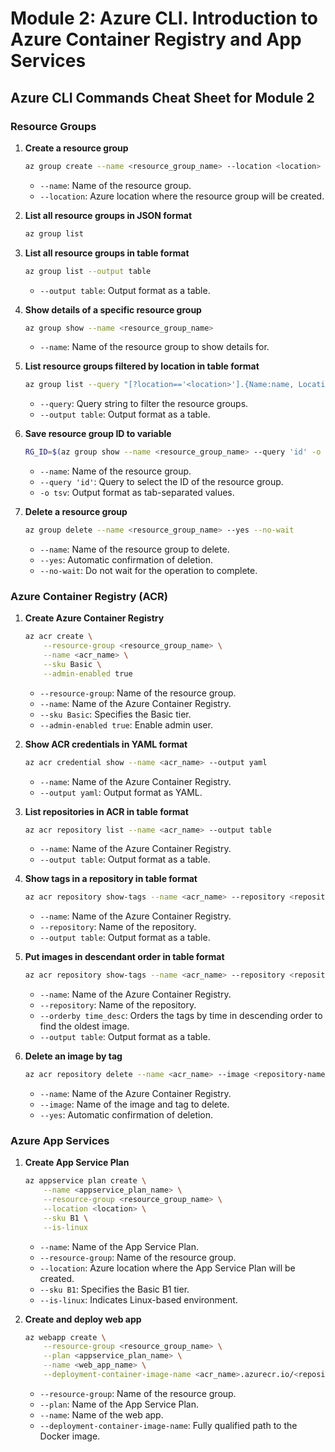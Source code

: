 # Module 2: Azure CLI. Introduction to Azure Container Registry and App Services

## Azure CLI Commands Cheat Sheet for Module 2

### Resource Groups

1. **Create a resource group**
    ```bash
    az group create --name <resource_group_name> --location <location>
    ```
   - `--name`: Name of the resource group.
   - `--location`: Azure location where the resource group will be created.

2. **List all resource groups in JSON format**
    ```bash
    az group list
    ```

3. **List all resource groups in table format**
    ```bash
    az group list --output table
    ```
   - `--output table`: Output format as a table.

4. **Show details of a specific resource group**
    ```bash
    az group show --name <resource_group_name>
    ```
   - `--name`: Name of the resource group to show details for.

5. **List resource groups filtered by location in table format**
    ```bash
    az group list --query "[?location=='<location>'].{Name:name, Location:location}" --output table
    ```
   - `--query`: Query string to filter the resource groups.
   - `--output table`: Output format as a table.

6. **Save resource group ID to variable**
    ```bash
    RG_ID=$(az group show --name <resource_group_name> --query 'id' -o tsv)
    ```
   - `--name`: Name of the resource group.
   - `--query 'id'`: Query to select the ID of the resource group.
   - `-o tsv`: Output format as tab-separated values.

7. **Delete a resource group**
    ```bash
    az group delete --name <resource_group_name> --yes --no-wait
    ```
   - `--name`: Name of the resource group to delete.
   - `--yes`: Automatic confirmation of deletion.
   - `--no-wait`: Do not wait for the operation to complete.

### Azure Container Registry (ACR)

1. **Create Azure Container Registry**
    ```bash
    az acr create \
        --resource-group <resource_group_name> \
        --name <acr_name> \
        --sku Basic \
        --admin-enabled true
    ```
   - `--resource-group`: Name of the resource group.
   - `--name`: Name of the Azure Container Registry.
   - `--sku Basic`: Specifies the Basic tier.
   - `--admin-enabled true`: Enable admin user.

2. **Show ACR credentials in YAML format**
    ```bash
    az acr credential show --name <acr_name> --output yaml
    ```
   - `--name`: Name of the Azure Container Registry.
   - `--output yaml`: Output format as YAML.

3. **List repositories in ACR in table format**
    ```bash
    az acr repository list --name <acr_name> --output table
    ```
   - `--name`: Name of the Azure Container Registry.
   - `--output table`: Output format as a table.

4. **Show tags in a repository in table format**
    ```bash
    az acr repository show-tags --name <acr_name> --repository <repository-name> --output table
    ```
   - `--name`: Name of the Azure Container Registry.
   - `--repository`: Name of the repository.
   - `--output table`: Output format as a table.

5. **Put images in descendant order in table format**
    ```bash
    az acr repository show-tags --name <acr_name> --repository <repository-name> --orderby time_desc --output table
    ```
   - `--name`: Name of the Azure Container Registry.
   - `--repository`: Name of the repository.
   - `--orderby time_desc`: Orders the tags by time in descending order to find the oldest image.
   - `--output table`: Output format as a table.
 
6. **Delete an image by tag**
    ```bash
    az acr repository delete --name <acr_name> --image <repository-name>:<tag> --yes
    ```
   - `--name`: Name of the Azure Container Registry.
   - `--image`: Name of the image and tag to delete.
   - `--yes`: Automatic confirmation of deletion.

### Azure App Services

1. **Create App Service Plan**
    ```bash
    az appservice plan create \
        --name <appservice_plan_name> \
        --resource-group <resource_group_name> \
        --location <location> \
        --sku B1 \
        --is-linux
    ```
   - `--name`: Name of the App Service Plan.
   - `--resource-group`: Name of the resource group.
   - `--location`: Azure location where the App Service Plan will be created.
   - `--sku B1`: Specifies the Basic B1 tier.
   - `--is-linux`: Indicates Linux-based environment.

2. **Create and deploy web app**
    ```bash
    az webapp create \
        --resource-group <resource_group_name> \
        --plan <appservice_plan_name> \
        --name <web_app_name> \
        --deployment-container-image-name <acr_name>.azurecr.io/<repository-name>:<tag>
    ```
   - `--resource-group`: Name of the resource group.
   - `--plan`: Name of the App Service Plan.
   - `--name`: Name of the web app.
   - `--deployment-container-image-name`: Fully qualified path to the Docker image.
